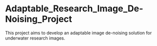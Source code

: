 # Adaptable_Research_Image_De-Noising_Project
 This project aims to develop an adaptable image de-noising solution for underwater research images.
